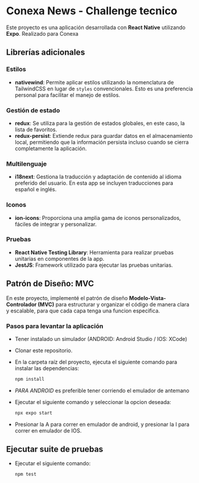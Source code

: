 # Conexa News - Challenge tecnico  

Este proyecto es una aplicación desarrollada con **React Native** utilizando **Expo**. Realizado para Conexa
## Librerías adicionales  

### Estilos  
- **nativewind**: Permite aplicar estilos utilizando la nomenclatura de TailwindCSS en lugar de `styles` convencionales. Esto es una preferencia personal para facilitar el manejo de estilos.  

### Gestión de estado  
- **redux**: Se utiliza para la gestión de estados globales, en este caso, la lista de favoritos.  
- **redux-persist**: Extiende redux para guardar datos en el almacenamiento local, permitiendo que la información persista incluso cuando se cierra completamente la aplicación.  

### Multilenguaje  
- **i18next**: Gestiona la traducción y adaptación de contenido al idioma preferido del usuario. En esta app se incluyen traducciones para español e inglés.  

### Iconos  
- **ion-icons**: Proporciona una amplia gama de iconos personalizados, fáciles de integrar y personalizar.  

### Pruebas  
- **React Native Testing Library**: Herramienta para realizar pruebas unitarias en componentes de la app.  
- **JestJS**: Framework utilizado para ejecutar las pruebas unitarias.

## Patrón de Diseño: MVC

En este proyecto, implementé el patrón de diseño **Modelo-Vista-Controlador (MVC)** para estructurar y organizar el código de manera clara y escalable, para que cada capa tenga una funcion especifica.

### Pasos para levantar la aplicación 
- Tener instalado un simulador (ANDROID: Android Studio / IOS: XCode)  

- Clonar este repositorio.  
- En la carpeta raíz del proyecto, ejecuta el siguiente comando para instalar las dependencias: 

   ```bash
   npm install

- *PARA ANDROID* es preferible tener corriendo el emulador de antemano
- Ejecutar el siguiente comando y seleccionar la opcion deseada:  

   ```bash
   npx expo start

- Presionar la A para correr en emulador de android, y presionar la I para correr en emulador de IOS.

## Ejecutar suite de pruebas

- Ejecutar el siguiente comando:  

   ```bash
   npm test

